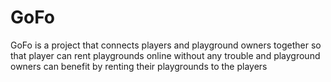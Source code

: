 # GoFo
 GoFo is a project that connects players and playground owners together so that player can rent playgrounds online without any trouble and playground owners can benefit by renting their playgrounds to the players
